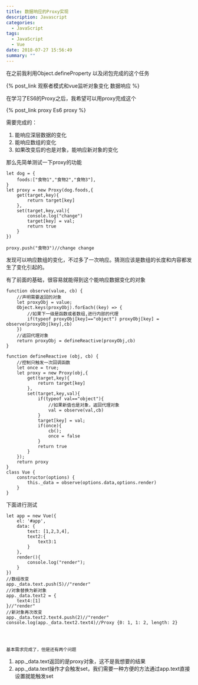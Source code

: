 ```yaml
---
title: 数据响应的Proxy实现
description: Javascript
categories:
  - JavaScript
tags:
  - JavaScript
  - Vue
date: 2018-07-27 15:56:49
summary: ""
---
```


在之前我利用Object.defineProperty 以及闭包完成的这个任务

{% post_link 观察者模式和vue监听对象变化 数据响应 %}

在学习了ES6的Proxy之后，我希望可以用proxy完成这个

{% post_link proxy Es6 proxy %}

    
需要完成的：
1. 能响应深层数据的变化
2. 能响应数组的变化
3. 如果改变后的也是对象，能响应新对象的变化


那么先简单测试一下proxy的功能

    let dog = {
        foods:["食物1","食物2","食物3"],
    }
    let proxy = new Proxy(dog.foods,{
        get(target,key){
            return target[key]
        },
        set(target,key,val){
            console.log("change")
            target[key] = val;
            return true
        }
    })
    
    proxy.push("食物3")//change change
    

发现可以响应数组的变化，不过多了一次响应。猜测应该是数组的长度和内容都发生了变化引起的。

有了前面的基础，很容易就能得到这个能响应数据变化的对象

    function observe(value, cb) {
        //声明需要返回的对象
        let proxyObj = value;
        Object.keys(proxyObj).forEach((key) => {
            //如果下一级是函数或者数组,进行内部的代理
            if(typeof proxyObj[key]=="object") proxyObj[key] = observe(proxyObj[key],cb)
        })
        //返回代理对象
        return proxyObj = defineReactive(proxyObj,cb)
    }
    
    function defineReactive (obj, cb) {
        //控制只触发一次回调函数
        let once = true;
        let proxy = new Proxy(obj,{
            get(target,key){
                return target[key]
            },
            set(target,key,val){
                if(typeof val=="object"){
                    //如果新值也是对象，返回代理对象
                    val = observe(val,cb)
                }
                target[key] = val; 
                if(once){
                    cb();
                    once = false
                }
                return true
            }
        });
        return proxy
    }
    class Vue {
        constructor(options) {
            this._data = observe(options.data,options.render)
        }
    }
    
    
下面进行测试

    let app = new Vue({
        el: '#app',
        data: {
            text: [1,2,3,4],
            text2:{
                text3:1
            }
        },
        render(){
            console.log("render");
        }
    })
    //数组改变
    app._data.text.push(5)//"render"
    //对象替换为新对象
    app._data.text2 = {
        text4:[1]
    }//"render"
    //新对象再次改变
    app._data.text2.text4.push(2)//"render"
    console.log(app._data.text2.text4)//Proxy {0: 1, 1: 2, length: 2}
    
    
    
    
    基本需求完成了，但是还有两个问题
 
    
1. app._data.text返回的是proxy对象，这不是我想要的结果
2. app._data.text操作才会触发set，我们需要一种方便的方法通过app.text直接设置就能触发set


